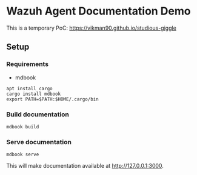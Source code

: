 # Wazuh Agent Documentation Demo

This is a temporary PoC: https://vikman90.github.io/studious-giggle

## Setup

### Requirements

- mdbook

```shell
apt install cargo
cargo install mdbook
export PATH=$PATH:$HOME/.cargo/bin
```

### Build documentation

```shell
mdbook build
```

### Serve documentation

```shell
mdbook serve
```

This will make documentation available at http://127.0.0.1:3000.
